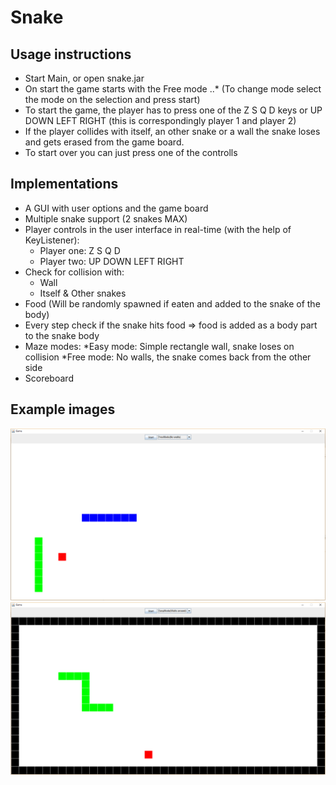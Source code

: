 # Snake
## Usage instructions
* Start Main, or open snake.jar
* On start the game starts with the Free mode
..* (To change mode select the mode on the selection and press start)
* To start the game, the player has to press one of the Z S Q D keys or UP DOWN LEFT RIGHT (this is correspondingly player 1 and player 2)
* If the player collides with itself, an other snake or a wall the snake loses and gets erased from the game board.
* To start over you can just press one of the controlls

## Implementations

* A GUI with user options and the game board
* Multiple snake support (2 snakes MAX)
* Player controls in the user interface in real-time (with the help of KeyListener): 
  * Player one: Z		S 		Q 		D
  * Player two: UP 		DOWN 	LEFT 	RIGHT
* Check for collision with:
  * Wall
  * Itself & Other snakes
* Food (Will be randomly spawned if eaten and added to the snake of the body)
* Every step check if the snake hits food => food is added as a body part to the snake body
* Maze modes: 
  *Easy mode: Simple rectangle wall, snake loses on collision
  *Free mode: No walls, the snake comes back from the other side
* Scoreboard

## Example images
![alt tag](https://raw.githubusercontent.com/GimoHD/Snake/master/example.png)
![alt tag](https://raw.githubusercontent.com/GimoHD/Snake/master/example2.png)

